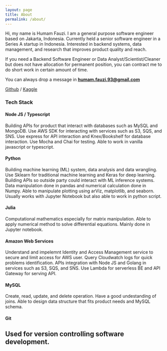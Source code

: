 ```yaml
---
layout: page
title: About
permalink: /about/
---
```



Hi, my name is Humam Fauzi. I am a general purpose software engineer based on Jakarta, Indonesia.
Currently held a senior software engineer in a Series A startup in Indonesia.
Interested in backend systems, data management, and research that improves product quality and reach.

If you need a Backend Software Engineer or Data Analyst/Scientist/Cleaner but does not have
allocation for permanent position, you can contract me to do short work in certain amount of time.

You can always drop a message in **humam.fauzi.93@gmail.com**

[Github](https://github.com/humamfauzi) / 
[Kaggle](https://kaggle.com/humamfauzi)

### Tech Stack

#### Node JS / Typescript   
Building APIs for product that interact with databases such as MySQL and MongoDB.
Use AWS SDK for interacting with services such as S3, SQS, and SNS. Use express for 
API interaction and Knex/Bookshelf for database interaction. Use Mocha and Chai for
testing. Able to work in vanilla javascript or typescript.

#### Python
Building machine learning (ML) system, data analysis and data wrangling. Use Sklearn
for traditional machine learning and Keras for deep learning. Building APIs so
outside party could interact with ML inference systems. Data manipulation done in pandas
and numerical calculation done in Numpy. Able to manipulate plotting using arViz, matplotlib,
and seaborn. Usually works with Jupyter Notebook but also able to work in python script.

#### Julia
Computational mathematics especially for matrix manipulation. Able to apply
numerical method to solve differential equations. Mainly done in Jupyter notebook.

#### Amazon Web Services
Understand and impelemnt Identity and Access Management service to secure and limit
access for AWS user. Query Cloudwatch logs for quick problems identification. APIs
integration with Node JS and Golang in services such as S3, SQS, and SNS. Use Lambda
for serverless BE and API Gateway for serving API.

#### MySQL
Create, read, update, and delete operation. Have a good undestanding of joins. Able to
design data structure that fits product needs and MySQL schema.

#### Git
Used for version controlling software development.
---


